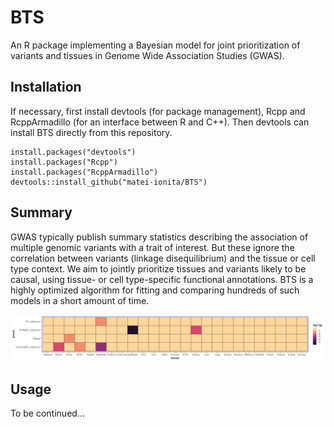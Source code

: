# BTS
An R package implementing a Bayesian model for joint prioritization of variants and tissues in Genome Wide Association Studies (GWAS).

## Installation
If necessary, first install devtools (for package management), Rcpp and RcppArmadillo (for an interface between R and C++). 
Then devtools can install BTS directly from this repository.

```
install.packages("devtools")
install.packages("Rcpp")
install.packages("RcppArmadillo")
devtools::install_github("matei-ionita/BTS")
```

## Summary
GWAS typically publish summary statistics describing the association of multiple genomic variants with a trait of interest.
But these ignore the correlation between variants (linkage disequilibrium) and the tissue or cell type context. We aim to 
jointly prioritize tissues and variants likely to be causal, using tissue- or cell type-specific functional annotations.
BTS is a highly optimized algorithm for fitting and comparing hundreds of such models in a short amount of time.

![heatmap](heatmap.png)

## Usage
To be continued...
